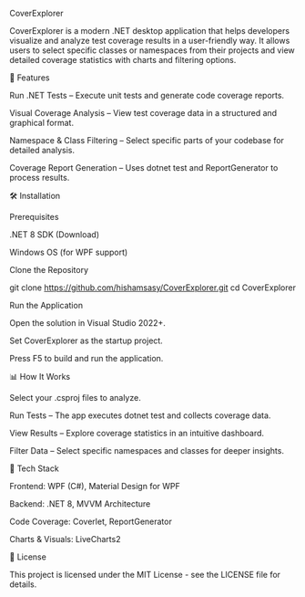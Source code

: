 CoverExplorer

CoverExplorer is a modern .NET desktop application that helps developers visualize and analyze test coverage results in a user-friendly way. It allows users to select specific classes or namespaces from their projects and view detailed coverage statistics with charts and filtering options.

🚀 Features

Run .NET Tests – Execute unit tests and generate code coverage reports.

Visual Coverage Analysis – View test coverage data in a structured and graphical format.

Namespace & Class Filtering – Select specific parts of your codebase for detailed analysis.

Coverage Report Generation – Uses dotnet test and ReportGenerator to process results.

🛠️ Installation

Prerequisites

.NET 8 SDK (Download)

Windows OS (for WPF support)

Clone the Repository

git clone https://github.com/hishamsasy/CoverExplorer.git
cd CoverExplorer

Run the Application

Open the solution in Visual Studio 2022+.

Set CoverExplorer as the startup project.

Press F5 to build and run the application.

📊 How It Works

Select your .csproj files to analyze.

Run Tests – The app executes dotnet test and collects coverage data.

View Results – Explore coverage statistics in an intuitive dashboard.

Filter Data – Select specific namespaces and classes for deeper insights.

🔧 Tech Stack

Frontend: WPF (C#), Material Design for WPF

Backend: .NET 8, MVVM Architecture

Code Coverage: Coverlet, ReportGenerator

Charts & Visuals: LiveCharts2


📄 License

This project is licensed under the MIT License - see the LICENSE file for details.
